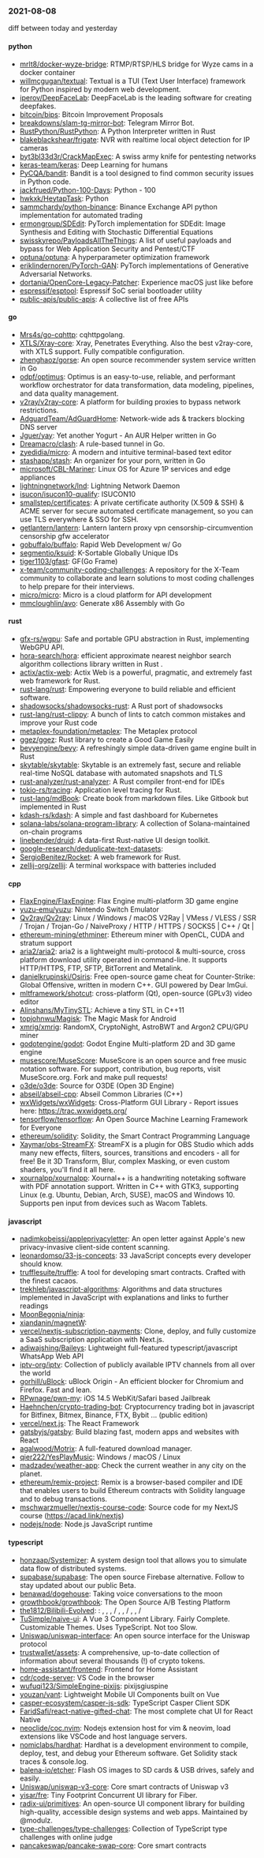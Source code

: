 ### 2021-08-08
diff between today and yesterday

#### python
* [mrlt8/docker-wyze-bridge](https://github.com/mrlt8/docker-wyze-bridge): RTMP/RTSP/HLS bridge for Wyze cams in a docker container
* [willmcgugan/textual](https://github.com/willmcgugan/textual): Textual is a TUI (Text User Interface) framework for Python inspired by modern web development.
* [iperov/DeepFaceLab](https://github.com/iperov/DeepFaceLab): DeepFaceLab is the leading software for creating deepfakes.
* [bitcoin/bips](https://github.com/bitcoin/bips): Bitcoin Improvement Proposals
* [breakdowns/slam-tg-mirror-bot](https://github.com/breakdowns/slam-tg-mirror-bot): Telegram Mirror Bot.
* [RustPython/RustPython](https://github.com/RustPython/RustPython): A Python Interpreter written in Rust
* [blakeblackshear/frigate](https://github.com/blakeblackshear/frigate): NVR with realtime local object detection for IP cameras
* [byt3bl33d3r/CrackMapExec](https://github.com/byt3bl33d3r/CrackMapExec): A swiss army knife for pentesting networks
* [keras-team/keras](https://github.com/keras-team/keras): Deep Learning for humans
* [PyCQA/bandit](https://github.com/PyCQA/bandit): Bandit is a tool designed to find common security issues in Python code.
* [jackfrued/Python-100-Days](https://github.com/jackfrued/Python-100-Days): Python - 100
* [hwkxk/HeytapTask](https://github.com/hwkxk/HeytapTask): Python
* [sammchardy/python-binance](https://github.com/sammchardy/python-binance): Binance Exchange API python implementation for automated trading
* [ermongroup/SDEdit](https://github.com/ermongroup/SDEdit): PyTorch implementation for SDEdit: Image Synthesis and Editing with Stochastic Differential Equations
* [swisskyrepo/PayloadsAllTheThings](https://github.com/swisskyrepo/PayloadsAllTheThings): A list of useful payloads and bypass for Web Application Security and Pentest/CTF
* [optuna/optuna](https://github.com/optuna/optuna): A hyperparameter optimization framework
* [eriklindernoren/PyTorch-GAN](https://github.com/eriklindernoren/PyTorch-GAN): PyTorch implementations of Generative Adversarial Networks.
* [dortania/OpenCore-Legacy-Patcher](https://github.com/dortania/OpenCore-Legacy-Patcher): Experience macOS just like before
* [espressif/esptool](https://github.com/espressif/esptool): Espressif SoC serial bootloader utility
* [public-apis/public-apis](https://github.com/public-apis/public-apis): A collective list of free APIs

#### go
* [Mrs4s/go-cqhttp](https://github.com/Mrs4s/go-cqhttp): cqhttpgolang.
* [XTLS/Xray-core](https://github.com/XTLS/Xray-core): Xray, Penetrates Everything. Also the best v2ray-core, with XTLS support. Fully compatible configuration.
* [zhenghaoz/gorse](https://github.com/zhenghaoz/gorse): An open source recommender system service written in Go
* [odpf/optimus](https://github.com/odpf/optimus): Optimus is an easy-to-use, reliable, and performant workflow orchestrator for data transformation, data modeling, pipelines, and data quality management.
* [v2ray/v2ray-core](https://github.com/v2ray/v2ray-core): A platform for building proxies to bypass network restrictions.
* [AdguardTeam/AdGuardHome](https://github.com/AdguardTeam/AdGuardHome): Network-wide ads & trackers blocking DNS server
* [Jguer/yay](https://github.com/Jguer/yay): Yet another Yogurt - An AUR Helper written in Go
* [Dreamacro/clash](https://github.com/Dreamacro/clash): A rule-based tunnel in Go.
* [zyedidia/micro](https://github.com/zyedidia/micro): A modern and intuitive terminal-based text editor
* [stashapp/stash](https://github.com/stashapp/stash): An organizer for your porn, written in Go
* [microsoft/CBL-Mariner](https://github.com/microsoft/CBL-Mariner): Linux OS for Azure 1P services and edge appliances
* [lightningnetwork/lnd](https://github.com/lightningnetwork/lnd): Lightning Network Daemon 
* [isucon/isucon10-qualify](https://github.com/isucon/isucon10-qualify): ISUCON10
* [smallstep/certificates](https://github.com/smallstep/certificates):  A private certificate authority (X.509 & SSH) & ACME server for secure automated certificate management, so you can use TLS everywhere & SSO for SSH.
* [getlantern/lantern](https://github.com/getlantern/lantern): Lantern         lantern proxy vpn censorship-circumvention censorship gfw accelerator
* [gobuffalo/buffalo](https://github.com/gobuffalo/buffalo): Rapid Web Development w/ Go
* [segmentio/ksuid](https://github.com/segmentio/ksuid): K-Sortable Globally Unique IDs
* [tiger1103/gfast](https://github.com/tiger1103/gfast): GF(Go Frame)
* [x-team/community-coding-challenges](https://github.com/x-team/community-coding-challenges): A repository for the X-Team community to collaborate and learn solutions to most coding challenges to help prepare for their interviews.
* [micro/micro](https://github.com/micro/micro): Micro is a cloud platform for API development
* [mmcloughlin/avo](https://github.com/mmcloughlin/avo): Generate x86 Assembly with Go

#### rust
* [gfx-rs/wgpu](https://github.com/gfx-rs/wgpu): Safe and portable GPU abstraction in Rust, implementing WebGPU API.
* [hora-search/hora](https://github.com/hora-search/hora):  efficient approximate nearest neighbor search algorithm collections library written in Rust  .
* [actix/actix-web](https://github.com/actix/actix-web): Actix Web is a powerful, pragmatic, and extremely fast web framework for Rust.
* [rust-lang/rust](https://github.com/rust-lang/rust): Empowering everyone to build reliable and efficient software.
* [shadowsocks/shadowsocks-rust](https://github.com/shadowsocks/shadowsocks-rust): A Rust port of shadowsocks
* [rust-lang/rust-clippy](https://github.com/rust-lang/rust-clippy): A bunch of lints to catch common mistakes and improve your Rust code
* [metaplex-foundation/metaplex](https://github.com/metaplex-foundation/metaplex): The Metaplex protocol
* [ggez/ggez](https://github.com/ggez/ggez): Rust library to create a Good Game Easily
* [bevyengine/bevy](https://github.com/bevyengine/bevy): A refreshingly simple data-driven game engine built in Rust
* [skytable/skytable](https://github.com/skytable/skytable): Skytable is an extremely fast, secure and reliable real-time NoSQL database with automated snapshots and TLS
* [rust-analyzer/rust-analyzer](https://github.com/rust-analyzer/rust-analyzer): A Rust compiler front-end for IDEs
* [tokio-rs/tracing](https://github.com/tokio-rs/tracing): Application level tracing for Rust.
* [rust-lang/mdBook](https://github.com/rust-lang/mdBook): Create book from markdown files. Like Gitbook but implemented in Rust
* [kdash-rs/kdash](https://github.com/kdash-rs/kdash): A simple and fast dashboard for Kubernetes
* [solana-labs/solana-program-library](https://github.com/solana-labs/solana-program-library): A collection of Solana-maintained on-chain programs
* [linebender/druid](https://github.com/linebender/druid): A data-first Rust-native UI design toolkit.
* [google-research/deduplicate-text-datasets](https://github.com/google-research/deduplicate-text-datasets): 
* [SergioBenitez/Rocket](https://github.com/SergioBenitez/Rocket): A web framework for Rust.
* [zellij-org/zellij](https://github.com/zellij-org/zellij): A terminal workspace with batteries included

#### cpp
* [FlaxEngine/FlaxEngine](https://github.com/FlaxEngine/FlaxEngine): Flax Engine  multi-platform 3D game engine
* [yuzu-emu/yuzu](https://github.com/yuzu-emu/yuzu): Nintendo Switch Emulator
* [Qv2ray/Qv2ray](https://github.com/Qv2ray/Qv2ray):  Linux / Windows / macOS  V2Ray  |  VMess / VLESS / SSR / Trojan / Trojan-Go / NaiveProxy / HTTP / HTTPS / SOCKS5 |  C++ / Qt  |  
* [ethereum-mining/ethminer](https://github.com/ethereum-mining/ethminer): Ethereum miner with OpenCL, CUDA and stratum support
* [aria2/aria2](https://github.com/aria2/aria2): aria2 is a lightweight multi-protocol & multi-source, cross platform download utility operated in command-line. It supports HTTP/HTTPS, FTP, SFTP, BitTorrent and Metalink.
* [danielkrupinski/Osiris](https://github.com/danielkrupinski/Osiris): Free open-source game cheat for Counter-Strike: Global Offensive, written in modern C++. GUI powered by Dear ImGui.
* [mltframework/shotcut](https://github.com/mltframework/shotcut): cross-platform (Qt), open-source (GPLv3) video editor
* [Alinshans/MyTinySTL](https://github.com/Alinshans/MyTinySTL): Achieve a tiny STL in C++11
* [topjohnwu/Magisk](https://github.com/topjohnwu/Magisk): The Magic Mask for Android
* [xmrig/xmrig](https://github.com/xmrig/xmrig): RandomX, CryptoNight, AstroBWT and Argon2 CPU/GPU miner
* [godotengine/godot](https://github.com/godotengine/godot): Godot Engine  Multi-platform 2D and 3D game engine
* [musescore/MuseScore](https://github.com/musescore/MuseScore): MuseScore is an open source and free music notation software. For support, contribution, bug reports, visit MuseScore.org. Fork and make pull requests!
* [o3de/o3de](https://github.com/o3de/o3de): Source for O3DE (Open 3D Engine)
* [abseil/abseil-cpp](https://github.com/abseil/abseil-cpp): Abseil Common Libraries (C++)
* [wxWidgets/wxWidgets](https://github.com/wxWidgets/wxWidgets): Cross-Platform GUI Library - Report issues here: https://trac.wxwidgets.org/
* [tensorflow/tensorflow](https://github.com/tensorflow/tensorflow): An Open Source Machine Learning Framework for Everyone
* [ethereum/solidity](https://github.com/ethereum/solidity): Solidity, the Smart Contract Programming Language
* [Xaymar/obs-StreamFX](https://github.com/Xaymar/obs-StreamFX): StreamFX is a plugin for OBS Studio which adds many new effects, filters, sources, transitions and encoders - all for free! Be it 3D Transform, Blur, complex Masking, or even custom shaders, you'll find it all here.
* [xournalpp/xournalpp](https://github.com/xournalpp/xournalpp): Xournal++ is a handwriting notetaking software with PDF annotation support. Written in C++ with GTK3, supporting Linux (e.g. Ubuntu, Debian, Arch, SUSE), macOS and Windows 10. Supports pen input from devices such as Wacom Tablets.

#### javascript
* [nadimkobeissi/appleprivacyletter](https://github.com/nadimkobeissi/appleprivacyletter): An open letter against Apple's new privacy-invasive client-side content scanning.
* [leonardomso/33-js-concepts](https://github.com/leonardomso/33-js-concepts):  33 JavaScript concepts every developer should know.
* [trufflesuite/truffle](https://github.com/trufflesuite/truffle): A tool for developing smart contracts. Crafted with the finest cacaos.
* [trekhleb/javascript-algorithms](https://github.com/trekhleb/javascript-algorithms):  Algorithms and data structures implemented in JavaScript with explanations and links to further readings
* [MoonBegonia/ninja](https://github.com/MoonBegonia/ninja): 
* [xiandanin/magnetW](https://github.com/xiandanin/magnetW): 
* [vercel/nextjs-subscription-payments](https://github.com/vercel/nextjs-subscription-payments): Clone, deploy, and fully customize a SaaS subscription application with Next.js.
* [adiwajshing/Baileys](https://github.com/adiwajshing/Baileys): Lightweight full-featured typescript/javascript WhatsApp Web API
* [iptv-org/iptv](https://github.com/iptv-org/iptv): Collection of publicly available IPTV channels from all over the world
* [gorhill/uBlock](https://github.com/gorhill/uBlock): uBlock Origin - An efficient blocker for Chromium and Firefox. Fast and lean.
* [RPwnage/pwn-my](https://github.com/RPwnage/pwn-my): iOS 14.5 WebKit/Safari based Jailbreak
* [Haehnchen/crypto-trading-bot](https://github.com/Haehnchen/crypto-trading-bot): Cryptocurrency trading bot in javascript for Bitfinex, Bitmex, Binance, FTX, Bybit ... (public edition)
* [vercel/next.js](https://github.com/vercel/next.js): The React Framework
* [gatsbyjs/gatsby](https://github.com/gatsbyjs/gatsby): Build blazing fast, modern apps and websites with React
* [agalwood/Motrix](https://github.com/agalwood/Motrix): A full-featured download manager.
* [qier222/YesPlayMusic](https://github.com/qier222/YesPlayMusic):  Windows / macOS / Linux
* [madzadev/weather-app](https://github.com/madzadev/weather-app):  Check the current weather in any city on the planet.
* [ethereum/remix-project](https://github.com/ethereum/remix-project): Remix is a browser-based compiler and IDE that enables users to build Ethereum contracts with Solidity language and to debug transactions.
* [mschwarzmueller/nextjs-course-code](https://github.com/mschwarzmueller/nextjs-course-code): Source code for my NextJS course (https://acad.link/nextjs)
* [nodejs/node](https://github.com/nodejs/node): Node.js JavaScript runtime 

#### typescript
* [honzaap/Systemizer](https://github.com/honzaap/Systemizer): A system design tool that allows you to simulate data flow of distributed systems.
* [supabase/supabase](https://github.com/supabase/supabase): The open source Firebase alternative. Follow to stay updated about our public Beta.
* [benawad/dogehouse](https://github.com/benawad/dogehouse): Taking voice conversations to the moon 
* [growthbook/growthbook](https://github.com/growthbook/growthbook): The Open Source A/B Testing Platform
* [the1812/Bilibili-Evolved](https://github.com/the1812/Bilibili-Evolved): : , , ,  / , ,  / , ,  / 
* [TuSimple/naive-ui](https://github.com/TuSimple/naive-ui): A Vue 3 Component Library. Fairly Complete. Customizable Themes. Uses TypeScript. Not too Slow.
* [Uniswap/uniswap-interface](https://github.com/Uniswap/uniswap-interface):  An open source interface for the Uniswap protocol
* [trustwallet/assets](https://github.com/trustwallet/assets): A comprehensive, up-to-date collection of information about several thousands (!) of crypto tokens.
* [home-assistant/frontend](https://github.com/home-assistant/frontend):  Frontend for Home Assistant
* [cdr/code-server](https://github.com/cdr/code-server): VS Code in the browser
* [wufuqi123/SimpleEngine-pixijs](https://github.com/wufuqi123/SimpleEngine-pixijs): pixijsgiuspine
* [youzan/vant](https://github.com/youzan/vant): Lightweight Mobile UI Components built on Vue
* [casper-ecosystem/casper-js-sdk](https://github.com/casper-ecosystem/casper-js-sdk): TypeScript Casper Client SDK
* [FaridSafi/react-native-gifted-chat](https://github.com/FaridSafi/react-native-gifted-chat):  The most complete chat UI for React Native
* [neoclide/coc.nvim](https://github.com/neoclide/coc.nvim): Nodejs extension host for vim & neovim, load extensions like VSCode and host language servers.
* [nomiclabs/hardhat](https://github.com/nomiclabs/hardhat): Hardhat is a development environment to compile, deploy, test, and debug your Ethereum software. Get Solidity stack traces & console.log.
* [balena-io/etcher](https://github.com/balena-io/etcher): Flash OS images to SD cards & USB drives, safely and easily.
* [Uniswap/uniswap-v3-core](https://github.com/Uniswap/uniswap-v3-core):    Core smart contracts of Uniswap v3
* [yisar/fre](https://github.com/yisar/fre):  Tiny Footprint Concurrent UI library for Fiber.
* [radix-ui/primitives](https://github.com/radix-ui/primitives): An open-source UI component library for building high-quality, accessible design systems and web apps. Maintained by @modulz.
* [type-challenges/type-challenges](https://github.com/type-challenges/type-challenges): Collection of TypeScript type challenges with online judge
* [pancakeswap/pancake-swap-core](https://github.com/pancakeswap/pancake-swap-core): Core smart contracts
